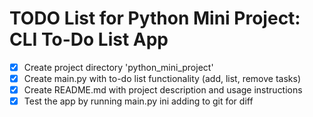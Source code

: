 # TODO List for Python Mini Project: CLI To-Do List App

- [x] Create project directory 'python_mini_project'
- [x] Create main.py with to-do list functionality (add, list, remove tasks)
- [x] Create README.md with project description and usage instructions
- [x] Test the app by running main.py
ini
adding to git for diff
